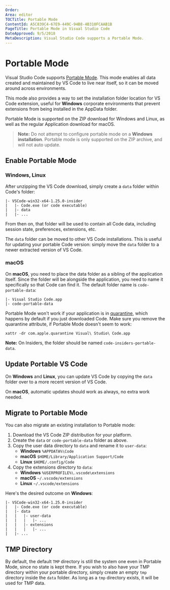 ```yaml
---
Order:
Area: editor
TOCTitle: Portable Mode
ContentId: A5C839C4-67E9-449C-94B8-4B310FCAAB1B
PageTitle: Portable Mode in Visual Studio Code
DateApproved: 9/5/2018
MetaDescription: Visual Studio Code supports a Portable Mode.
---
```

# Portable Mode

Visual Studio Code supports [Portable Mode](https://en.wikipedia.org/wiki/Portable_application). This mode enables all data created and maintained by VS Code to live near itself, so it can be moved around across environments. 

This mode also provides a way to set the installation folder location for VS Code extension, useful for **Windows** corporate environments that prevent extensions from being installed in the AppData folder.

Portable Mode is supported on the ZIP download for Windows and Linux, as well as the regular Application download for macOS.

> **Note:** Do not attempt to configure portable mode on a **Windows installation**. Portable mode is only supported on the ZIP archive, and will not auto update.

## Enable Portable Mode

### Windows, Linux

After unzipping the VS Code download, simply create a `data` folder within Code's folder:

```
|- VSCode-win32-x64-1.25.0-insider
|   |- Code.exe (or code executable)
|   |- data
|   |- ...
```

From then on, that folder will be used to contain all Code data, including session state, preferences, extensions, etc.

The `data` folder can be moved to other VS Code installations. This is useful for updating your portable Code version: simply move the `data` folder to a newer extracted version of VS Code.

### macOS

On **macOS**, you need to place the data folder as a sibling of the application itself. Since the folder will be alongside the application, you need to name it specifically so that Code can find it. The default folder name is `code-portable-data`:


```
|- Visual Studio Code.app
|- code-portable-data
```

Portable Mode won't work if your application is in [quarantine](https://apple.stackexchange.com/a/104875), which happens by default if you just downloaded Code. Make sure you remove the quarantine attribute, if Portable Mode doesn't seem to work:

```
xattr -dr com.apple.quarantine Visual\ Studio\ Code.app
```

**Note:** On Insiders, the folder should be named `code-insiders-portable-data`.

## Update Portable VS Code

On **Windows** and **Linux**, you can update VS Code by copying the `data` folder over to a more recent version of VS Code.

On **macOS**, automatic updates should work as always, no extra work needed.

## Migrate to Portable Mode

You can also migrate an existing installation to Portable mode:

1. Download the VS Code ZIP distribution for your platform.
2. Create the `data` or `code-portable-data` folder as above.
3. Copy the user data directory to `data` and rename it to `user-data`:
    * **Windows** `%APPDATA%\Code`
    * **macOS** `$HOME/Library/Application Support/Code`
    * **Linux** `$HOME/.config/Code`
4. Copy the extensions directory to `data`:
    * **Windows** `%USERPROFILE%\.vscode\extensions`
    * **macOS** `~/.vscode/extensions`
    * **Linux** `~/.vscode/extensions`

Here's the desired outcome on **Windows**:

```
|- VSCode-win32-x64-1.25.0-insider
|   |- Code.exe (or code executable)
|   |- data
|   |   |- user-data
|   |   |   |- ...
|   |   |- extensions
|   |   |   |- ...
|   |- ...
```

## TMP Directory

By default, the default `TMP` directory is still the system one even in Portable Mode, since no state is kept there. If you wish to also have your TMP directory within your portable directory, simply create an empty `tmp` directory inside the `data` folder. As long as a `tmp` directory exists, it will be used for TMP data.
